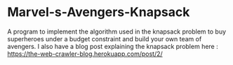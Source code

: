 # Marvel-s-Avengers-Knapsack

A program to implement the algorithm used in the knapsack problem to buy superheroes under a budget constraint and build your own team of avengers. 
I also have a blog post explaining the knapsack problem here : https://the-web-crawler-blog.herokuapp.com/post/2/

